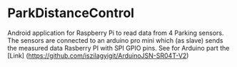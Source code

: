 # ParkDistanceControl

Android application for Raspberry Pi to read data from 4 Parking sensors.
The sensors are connected to an arduino pro mini which (as slave) sends the measured data
Rasberry PI with SPI GPIO pins. See for Arduino part the [Link] (https://github.com/iszilagyigit/ArduinoJSN-SR04T-V2)



